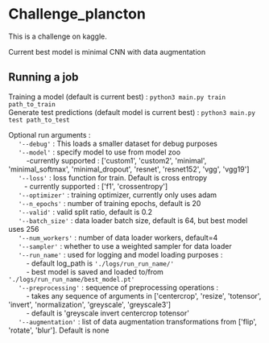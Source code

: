 # Challenge_plancton
This is a challenge on kaggle. 

Current best model is minimal CNN with data augmentation

## Running a job
Training a model (default is current best) : `python3 main.py train path_to_train`<br />
Generate test predictions (default model is current best) : `python3 main.py test path_to_test`<br />

Optional run arguments : <br />
&nbsp;&nbsp;&nbsp;&nbsp; `'--debug'` : This loads a smaller dataset for debug purposes <br />
  &nbsp;&nbsp;&nbsp;&nbsp;      `'--model'` : specify model to use from model zoo <br />
             &nbsp;&nbsp;&nbsp;&nbsp;&nbsp;&nbsp;&nbsp;&nbsp; -currently supported : ['custom1', 'custom2', 'minimal', 'minimal_softmax', 'minimal_dropout', 'resnet', 'resnet152', 'vgg', 'vgg19']<br />
    &nbsp;&nbsp;&nbsp;&nbsp;    `'--loss'` : loss function for train. Default is cross entropy<br />
             &nbsp;&nbsp;&nbsp;&nbsp;&nbsp;&nbsp;&nbsp;&nbsp;- currently supported : ['f1', 'crossentropy']<br />
   &nbsp;&nbsp;&nbsp;&nbsp;     `'--optimizer'` : training optimizer, currently only uses adam<br />
   &nbsp;&nbsp;&nbsp;&nbsp;     `'--n_epochs'` : number of training epochs, default is 20<br />
   &nbsp;&nbsp;&nbsp;&nbsp;    `'--valid'` : valid split ratio, default is 0.2 <br />
    &nbsp;&nbsp;&nbsp;&nbsp;    `'--batch_size'` : data loader batch size, default is 64, but best model uses 256 <br />
    &nbsp;&nbsp;&nbsp;&nbsp;    `'--num_workers'` : number of data loader workers, default=4 <br />
    &nbsp;&nbsp;&nbsp;&nbsp;    `'--sampler'` : whether to use a weighted sampler for data loader<br />
    &nbsp;&nbsp;&nbsp;&nbsp;    `'--run_name'` : used for logging and model loading purposes : <br />
            &nbsp;&nbsp;&nbsp;&nbsp;&nbsp;&nbsp;&nbsp;&nbsp; - default log_path is `'./logs/run_run_name/'`<br />
            &nbsp;&nbsp;&nbsp;&nbsp;&nbsp;&nbsp;&nbsp;&nbsp;  - best model is saved and loaded to/from `'./logs/run_run_name/best_model.pt'`<br />
    &nbsp;&nbsp;&nbsp;&nbsp;    `'--preprocessing'` :  sequence of preprocessing operations : <br />
            &nbsp;&nbsp;&nbsp;&nbsp;&nbsp;&nbsp;&nbsp;&nbsp;  - takes any sequence of arguments in ['centercrop', 'resize', 'totensor', 'invert', 'normalization', 'greyscale', 'greyscale3']<br />
            &nbsp;&nbsp;&nbsp;&nbsp;&nbsp;&nbsp;&nbsp;&nbsp;  - default is 'greyscale invert centercrop totensor' <br />
   &nbsp;&nbsp;&nbsp;&nbsp;     `'--augmentation'` : list of data augmentation transformations from ['flip', 'rotate', 'blur']. Default is none<br />
